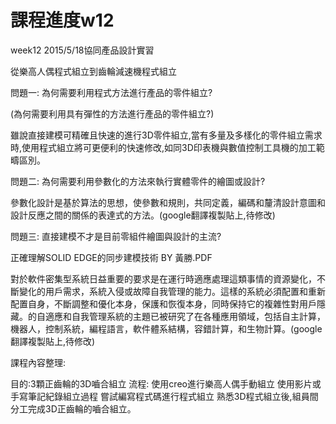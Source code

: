 # 課程進度w12

week12  2015/5/18協同產品設計實習

從樂高人偶程式組立到齒輪減速機程式組立

問題一: 為何需要利用程式方法進行產品的零件組立?

(為何需要利用具有彈性的方法進行產品的零件組立?)

雖說直接建模可精確且快速的進行3D零件組立,當有多量及多樣化的零件組立需求時,使用程式組立將可更便利的快速修改,如同3D印表機與數值控制工具機的加工範疇區別。

問題二: 為何需要利用參數化的方法來執行實體零件的繪圖或設計?

參數化設計是基於算法的思想，使參數和規則，共同定義，編碼和釐清設計意圖和設計反應之間的關係的表達式的方法。(google翻譯複製貼上,待修改)

問題三: 直接建模不才是目前零組件繪圖與設計的主流?

正確理解SOLID EDGE的同步建模技術 BY 黃勝.PDF

對於軟件密集型系統日益重要的要求是在運行時適應處理這類事情的資源變化，不斷變化的用戶需求，系統入侵或故障自我管理的能力。這樣的系統必須配置和重新配置自身，不斷調整和優化本身，保護和恢復本身，同時保持它的複雜性對用戶隱藏。的自適應和自我管理系統的主題已被研究了在各種應用領域，包括自主計算，機器人，控制系統，編程語言，軟件體系結構，容錯計算，和生物計算。(google翻譯複製貼上,待修改)

課程內容整理:

目的:3顆正齒輪的3D嚙合組立
流程:
使用creo進行樂高人偶手動組立
使用影片或手寫筆記紀錄組立過程
嘗試編寫程式碼進行程式組立
熟悉3D程式組立後,組員間分工完成3D正齒輪的嚙合組立。